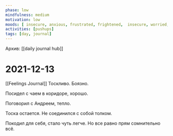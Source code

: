 ```yaml
---
phase: low
mindfulness: medium
motivation: low
moods: [ insecure, anxious, frustrated, frightened,  insecure, worried, despaired, inferior,  disgusted,  frightened,  frightened, confused, contemptful, worried, sorrowful, ]
activities: [pushups]
tags: [day, journal]
---
```

Архив: [[daily journal hub]]
# 2021-12-13
[[Feelings Journal]]
Тоскливо. Боязно.

Посидел с чаем в коридоре, хорошо.

Поговорил с Андреем, тепло.

Тоска остается. Не соединился с собой толком.

Покодил для себя, стало чуть легче. Но все равно прям сомнительно всё.